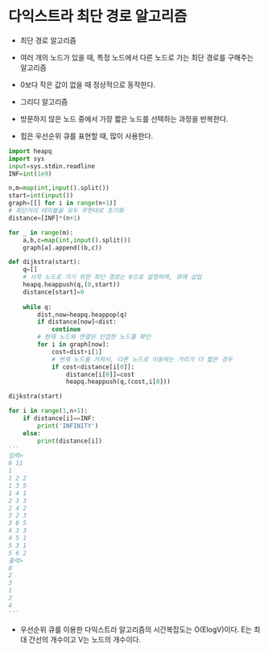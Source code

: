 # 다익스트라 최단 경로 알고리즘
- 최단 경로 알고리즘
- 여러 개의 노드가 있을 때, 특정 노드에서 다른 노드로 가는 최단 경로를 구해주는 알고리즘
- 0보다 작은 값이 없을 때 정상적으로 동작한다.
- 그리디 알고리즘
- 방문하지 않은 노드 중에서 가장 짧은 노드를 선택하는 과정을 반복한다.

- 힙은 우선순위 큐를 표현할 때, 많이 사용한다.

``` python
import heapq
import sys
input=sys.stdin.readline
INF=int(1e9)

n,m=map(int,input().split())
start=int(input())
graph=[[] for i in range(n+1)]
# 최단거리 테이블을 모두 무한대로 초기화
distance=[INF]*(n+1)

for _ in range(m):
    a,b,c=map(int,input().split())
    graph[a].append((b,c))

def dijkstra(start):
    q=[]
    # 시작 노드로 가기 위한 최단 경로는 0으로 설정하며, 큐에 삽입
    heapq.heappush(q,(0,start))
    distance[start]=0
    
    while q:
        dist,now=heapq.heappop(q)
        if distance[now]<dist:
            continue
        # 현재 노드와 연결된 인접한 노드를 확인
        for i in graph[now]:
            cost=dist+i[1]
            # 현재 노드를 거쳐서, 다른 노드로 이동하는 거리가 더 짧은 경우
            if cost<distance[i[0]]:
                distance[i[0]]=cost
                heapq.heappush(q,(cost,i[0]))

dijkstra(start)

for i in range(1,n+1):
    if distance[i]==INF:
        print('INFINITY')
    else:
        print(distance[i])
'''
입력>
6 11
1 
1 2 2
1 3 5
1 4 1
2 3 3
2 4 2
3 2 3
3 6 5
4 3 3
4 5 1
5 3 1
5 6 2
출력>
0
2
3
1
2
4
'''
```
- 우선순위 큐를 이용한 다익스트라 알고리즘의 시간복잡도는 O(ElogV)이다. E는 최대 간선의 개수이고 V는 노드의 개수이다.